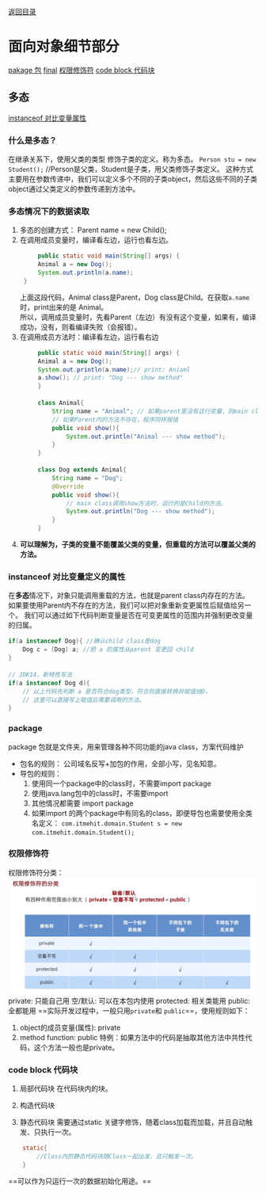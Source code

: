 [返回目录](./1.%20java学习目录.md)
# 面向对象细节部分
[pakage 包](#table2)
[final](./Fianl关键字.md)
[权限修饰符](#table3)
[code block 代码块](#table4)

## 多态

[instanceof 对比变量属性](#table1)

### 什么是多态？
在继承关系下，使用父类的类型 修饰子类的定义。称为多态。
`Person stu = new Student();` //Person是父类，Student是子类，用父类修饰子类定义。
这种方式主要用在参数传递中，我们可以定义多个不同的子类object，然后这些不同的子类object通过父类定义的参数传递到方法中。

### 多态情况下的数据读取
1. 多态的创建方式： Parent name = new Child();
2. 在调用成员变量时，编译看左边，运行也看左边。
   ```java
        public static void main(String[] args) {
        Animal a = new Dog();
        System.out.println(a.name);
    }
   ```
   上面这段代码，Animal class是Parent，Dog class是Child。在获取`a.name`时，print出来的是 Animal。  
   所以，调用成员变量时，先看Parent（左边）有没有这个变量，如果有，编译成功，没有，则看编译失败（会报错）。
3. 在调用成员方法时：编译看左边，运行看右边
   ```java
        public static void main(String[] args) {
        Animal a = new Dog();
        System.out.println(a.name);// print: Aniaml
        a.show(); // print: "Dog --- show method"
        }

        class Animal{
            String name = "Animal"; // 如果parent里没有这行变量，则main class内的a.name会报错
            // 如果Parent内的方法不存在，程序同样报错
            public void show(){
                System.out.println("Animal --- show method");
            }
        }

        class Dog extends Animal{
            String name = "Dog";
            @Override
            public void show(){
                // main class调用show方法时，运行的是Child的方法。
                System.out.println("Dog --- show method");
            }
        }
   ```
4. **可以理解为，子类的变量不能覆盖父类的变量，但重载的方法可以覆盖父类的方法。**

### <a id="table1">instanceof 对比变量定义的属性</a>
在**多态**情况下，对象只能调用重载的方法，也就是parent class内存在的方法。   
如果要使用Parent内不存在的方法，我们可以把对象重新变更属性后赋值给另一个。
我们可以通过如下代码判断变量是否在可变更属性的范围内并强制更改变量的归属。
```java
if(a instanceof Dog){ //确认child class是dog
    Dog c = (Dog) a; //把 a 的属性从parent 变更回 child
}

// JDK14，新特性写法
if(a instanceof Dog d){
    // 以上代码先判断 a 是否符合dog类型，符合则直接转换并赋值给D，
    // 这里可以直接写上赋值后需要调用的方法。
}
```


### <a id="table2">package</a>
package 包就是文件夹，用来管理各种不同功能的java class，方案代码维护
* 包名的规则： 公司域名反写+加包的作用，全部小写，见名知意。
* 导包的规则：
    1. 使用同一个package中的class时，不需要import package
    2. 使用java.lang包中的class时，不需要import
    3. 其他情况都需要 import package
    4. 如果import 的两个package中有同名的class，即便导包也需要使用全类名定义：
`com.itmehit.domain.Student s = new com.itmehit.domain.Student();`
    

### <a id="table3">权限修饰符</a>

权限修饰符分类：
![image](https://github.com/heqikun85/Code_Note/blob/main/image/1719820363692.jpg?raw=true)
private: 只能自己用
空/默认: 可以在本包内使用
protected: 相关类能用
public: 全都能用
==实际开发过程中，一般只用` private `和 `public`==，使用规则如下：
1. object的成员变量(属性): private
2. method function: public
   特例：如果方法中的代码是抽取其他方法中共性代码，这个方法一般也是private。


### <a id="table4">code block 代码块</a>
1. 局部代码块
   在代码块内的块。
2. 构造代码块
   
3. 静态代码块
需要通过static 关键字修饰，随着class加载而加载，并且自动触发、只执行一次。
```java
    static{
        //Class内的静态代码块随Class一起出发，且只触发一次。
    }
```
==可以作为只运行一次的数据初始化用途。==